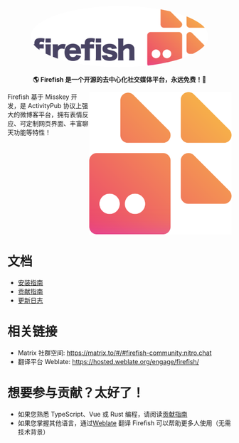 <div align="center">
<img src="./title.svg" alt="Firefish logo" style="border-radius:50%" width="400"/>

**🌎 Firefish 是一个开源的去中心化社交媒体平台，永远免费！🚀**

</div>

<div>

<img src="./animated.svg" align="right" height="320px"/>

Firefish 基于 Misskey 开发，是 ActivityPub 协议上强大的微博客平台，拥有表情反应、可定制网页界面、丰富聊天功能等特性！

</div>

<div style="clear: both;"></div>

# 文档

- [安装指南](https://codeberg.org/firefish/firefish/src/branch/main/docs/install.md)
- [贡献指南](./CONTRIBUTING.md)
- [更新日志](https://codeberg.org/firefish/firefish/src/branch/main/docs/changelog.md)

# 相关链接

- Matrix 社群空间: <https://matrix.to/#/#firefish-community:nitro.chat>
- 翻译平台 Weblate: <https://hosted.weblate.org/engage/firefish/>

# 想要参与贡献？太好了！

- 如果您熟悉 TypeScript、Vue 或 Rust 编程，请阅读[贡献指南](./CONTRIBUTING.md)
- 如果您掌握其他语言，通过[Weblate](https://hosted.weblate.org/engage/firefish/) 翻译 Firefish 可以帮助更多人使用（无需技术背景）
